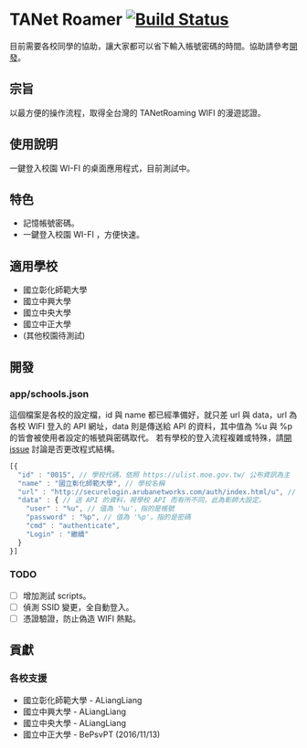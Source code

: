 # TANet Roamer [![Build Status](https://travis-ci.org/ALiangLiang/TANetRoamer-desktop.svg?branch=master)](https://travis-ci.org/ALiangLiang/TANetRoamer-desktop)

目前需要各校同學的協助，讓大家都可以省下輸入帳號密碼的時間。協助請參考[開發](#開發 "開發")。

## 宗旨
以最方便的操作流程，取得全台灣的 TANetRoaming WIFI 的漫遊認證。

## 使用說明
一鍵登入校園 WI-FI 的桌面應用程式，目前測試中。

## 特色
 - 記憶帳號密碼。
 - 一鍵登入校園 WI-FI ，方便快速。

## 適用學校
 - 國立彰化師範大學
 - 國立中興大學
 - 國立中央大學
 - 國立中正大學
 - (其他校園待測試)

## 開發

### app/schools.json

這個檔案是各校的設定檔，id 與 name 都已經準備好，就只差 url 與 data，url 為各校 WIFI 登入的 API 網址，data 則是傳送給 API 的資料，其中值為 %u 與 %p 的皆會被使用者設定的帳號與密碼取代。
若有學校的登入流程複雜或特殊，請[開 issue](/ALiangLiang/TANetRoamer-desktop/issue/new) 討論是否更改程式結構。

```javascript
[{
  "id" : "0015", // 學校代碼，依照 https://ulist.moe.gov.tw/ 公布資訊為主
  "name" : "國立彰化師範大學", // 學校名稱
  "url" : "http://securelogin.arubanetworks.com/auth/index.html/u", // 登入 API 網址
  "data" : { // 送 API 的資料，視學校 API 而有所不同，此為彰師大設定。
    "user" : "%u", // 值為 '%u'，指的是帳號
    "password" : "%p", // 值為 '%p'，指的是密碼
    "cmd" : "authenticate",
    "Login" : "繼續"
  }
}]
```
### TODO

- [ ] 增加測試 scripts。
- [ ] 偵測 SSID 變更，全自動登入。
- [ ] 憑證驗證，防止偽造 WIFI 熱點。

## 貢獻

### 各校支援
 - 國立彰化師範大學 - ALiangLiang
 - 國立中興大學 - ALiangLiang
 - 國立中央大學 - ALiangLiang
 - 國立中正大學 - BePsvPT (2016/11/13)
